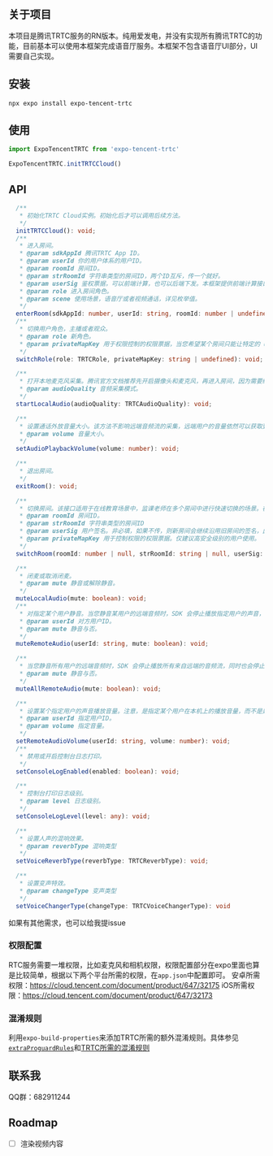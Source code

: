 ## 关于项目
本项目是腾讯TRTC服务的RN版本。纯用爱发电，并没有实现所有腾讯TRTC的功能，目前基本可以使用本框架完成语音厅服务。本框架不包含语音厅UI部分，UI需要自己实现。

## 安装
`npx expo install expo-tencent-trtc`

## 使用

```ts
import ExpoTencentTRTC from 'expo-tencent-trtc'

ExpoTencentTRTC.initTRTCCloud()
```

## API
```ts
  /**
   * 初始化TRTC Cloud实例。初始化后才可以调用后续方法。
   */
  initTRTCCloud(): void;
  /**
   * 进入房间。
   * @param sdkAppId 腾讯TRTC App ID。
   * @param userId 你的用户体系的用户ID。
   * @param roomId 房间ID。
   * @param strRoomId 字符串类型的房间ID，两个ID互斥，传一个就好。
   * @param userSig 鉴权票据，可以前端计算，也可以后端下发。本框架提供前端计算接口。
   * @param role 进入房间角色。
   * @param scene 使用场景，语音厅或者视频通话，详见枚举值。
   */
  enterRoom(sdkAppId: number, userId: string, roomId: number | undefined, strRoomId: string | undefined, userSig: string, role: TRTCRole, scene: TRTCAppScene):void;
  /**
   * 切换用户角色，主播或者观众。
   * @param role 新角色。
   * @param privateMapKey 用于权限控制的权限票据，当您希望某个房间只能让特定的 userId 进入或者上行视频时，需要使用 privateMapKey 进行权限保护。
   */
  switchRole(role: TRTCRole, privateMapKey: string | undefined): void;

  /**
   * 打开本地麦克风采集。腾讯官方文档推荐先开启摄像头和麦克风，再进入房间，因为需要给主播一个测试麦克风和调整美颜的时间。
   * @param audioQuality 音频采集模式。
   */
  startLocalAudio(audioQuality: TRTCAudioQuality): void;

  /**
   * 设置通话外放音量大小。该方法不影响远端音频流的采集，远端用户的音量依然可以获取到，只是本地声音不播放了。
   * @param volume 音量大小。
   */
  setAudioPlaybackVolume(volume: number): void;

  /**
   * 退出房间。
   */
  exitRoom(): void;

  /**
   * 切换房间。该接口适用于在线教育场景中，监课老师在多个房间中进行快速切换的场景。在该场景下使用 switchRoom 可以获得比 exitRoom+enterRoom 更好的流畅性和更少的代码量。
   * @param roomId 房间ID。
   * @param strRoomId 字符串类型的房间ID
   * @param userSig 用户签名。非必填，如果不传，则新房间会继续沿用旧房间的签名，此时需要保证旧房间签名没有过期。
   * @param privateMapKey 用于控制权限的权限票据。仅建议高安全级别的用户使用。
   */
  switchRoom(roomId: number | null, strRoomId: string | null, userSig: string | null, privateMapKey: string | null): void

  /**
   * 闭麦或取消闭麦。
   * @param mute 静音或解除静音。
   */
  muteLocalAudio(mute: boolean): void;
  /**
   * 对指定某个用户静音。当您静音某用户的远端音频时，SDK 会停止播放指定用户的声音，同时也会停止拉取该用户的音频数据。
   * @param userId 对方用户ID。
   * @param mute 静音与否。
   */
  muteRemoteAudio(userId: string, mute: boolean): void;

  /**
   * 当您静音所有用户的远端音频时，SDK 会停止播放所有来自远端的音频流，同时也会停止拉取所有用户的音频数据。
   * @param mute 静音与否。
   */
  muteAllRemoteAudio(mute: boolean): void;

  /**
   * 设置某个指定用户的声音播放音量。注意，是指定某个用户在本机上的播放音量，而不是是对方用户禁言。
   * @param userId 指定用户ID。
   * @param volume 指定音量。
   */
  setRemoteAudioVolume(userId: string, volume: number): void;
  /**
   * 禁用或开启控制台日志打印。
   */
  setConsoleLogEnabled(enabled: boolean): void;

  /**
   * 控制台打印日志级别。
   * @param level 日志级别。
   */
  setConsoleLogLevel(level: any): void;

  /**
   * 设置人声的混响效果。
   * @param reverbType 混响类型
   */
  setVoiceReverbType(reverbType: TRTCReverbType): void;

  /**
   * 设置变声特效。
   * @param changeType 变声类型
   */
  setVoiceChangerType(changeType: TRTCVoiceChangerType): void
```
如果有其他需求，也可以给我提issue


### 权限配置
RTC服务需要一堆权限，比如麦克风和相机权限，权限配置部分在expo里面也算是比较简单，根据以下两个平台所需的权限，在`app.json`中配置即可。
安卓所需权限：https://cloud.tencent.com/document/product/647/32175
iOS所需权限：https://cloud.tencent.com/document/product/647/32173



### 混淆规则
利用`expo-build-properties`来添加TRTC所需的额外混淆规则。具体参见[`extraProguardRules`](https://docs.expo.dev/versions/latest/sdk/build-properties/)和[TRTC所需的混淆规则](https://cloud.tencent.com/document/product/647/32175)

## 联系我
QQ群：682911244

## Roadmap
- [ ] 渲染视频内容
